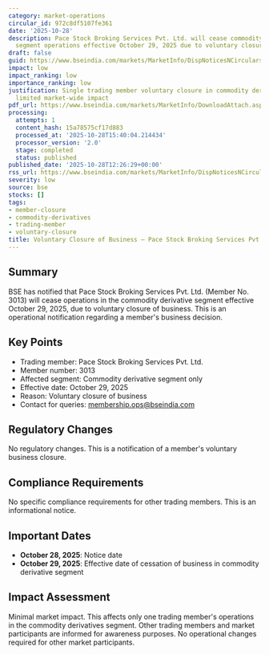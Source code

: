 ```yaml
---
category: market-operations
circular_id: 972c8df5107fe361
date: '2025-10-28'
description: Pace Stock Broking Services Pvt. Ltd. will cease commodity derivative
  segment operations effective October 29, 2025 due to voluntary closure of business.
draft: false
guid: https://www.bseindia.com/markets/MarketInfo/DispNoticesNCirculars.aspx?Noticeid={CA01548F-1101-4F5D-8D30-FEA5E7C8EB7C}&noticeno=20251028-28&dt=10/28/2025&icount=28&totcount=52&flag=0
impact: low
impact_ranking: low
importance_ranking: low
justification: Single trading member voluntary closure in commodity derivatives with
  limited market-wide impact
pdf_url: https://www.bseindia.com/markets/MarketInfo/DownloadAttach.aspx?id=20251028-28&attachedId=
processing:
  attempts: 1
  content_hash: 15a78575cf17d883
  processed_at: '2025-10-28T15:40:04.214434'
  processor_version: '2.0'
  stage: completed
  status: published
published_date: '2025-10-28T12:26:29+00:00'
rss_url: https://www.bseindia.com/markets/MarketInfo/DispNoticesNCirculars.aspx?Noticeid={CA01548F-1101-4F5D-8D30-FEA5E7C8EB7C}&noticeno=20251028-28&dt=10/28/2025&icount=28&totcount=52&flag=0
severity: low
source: bse
stocks: []
tags:
- member-closure
- commodity-derivatives
- trading-member
- voluntary-closure
title: Voluntary Closure of Business – Pace Stock Broking Services Pvt. Ltd.
---
```


## Summary

BSE has notified that Pace Stock Broking Services Pvt. Ltd. (Member No. 3013) will cease operations in the commodity derivative segment effective October 29, 2025, due to voluntary closure of business. This is an operational notification regarding a member's business decision.

## Key Points

- Trading member: Pace Stock Broking Services Pvt. Ltd.
- Member number: 3013
- Affected segment: Commodity derivative segment only
- Effective date: October 29, 2025
- Reason: Voluntary closure of business
- Contact for queries: membership.ops@bseindia.com

## Regulatory Changes

No regulatory changes. This is a notification of a member's voluntary business closure.

## Compliance Requirements

No specific compliance requirements for other trading members. This is an informational notice.

## Important Dates

- **October 28, 2025**: Notice date
- **October 29, 2025**: Effective date of cessation of business in commodity derivative segment

## Impact Assessment

Minimal market impact. This affects only one trading member's operations in the commodity derivatives segment. Other trading members and market participants are informed for awareness purposes. No operational changes required for other market participants.